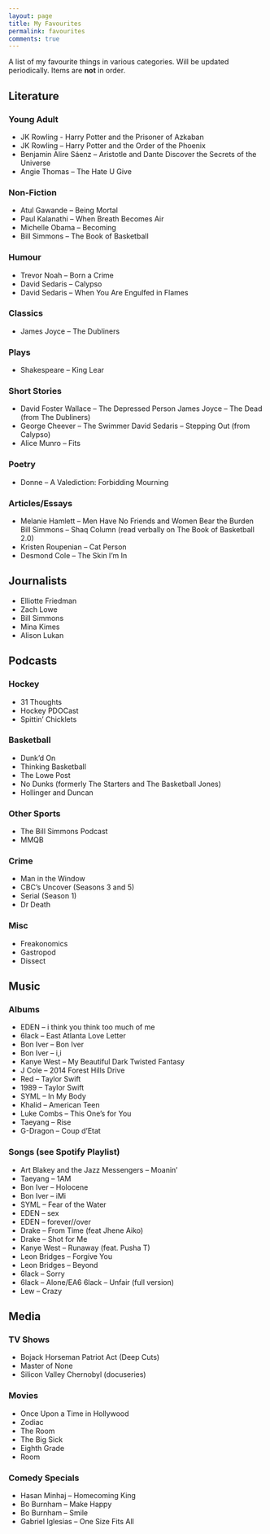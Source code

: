 ```yaml
---
layout: page
title: My Favourites
permalink: favourites
comments: true
---
```


A list of my favourite things in various categories. Will be updated periodically.
Items are **not** in order.

## Literature

### Young Adult

- JK Rowling - Harry Potter and the Prisoner of Azkaban
- JK Rowling – Harry Potter and the Order of the Phoenix
- Benjamin Alire Sáenz – Aristotle and Dante Discover the Secrets of the Universe
- Angie Thomas – The Hate U Give

### Non-Fiction

- Atul Gawande – Being Mortal
- Paul Kalanathi – When Breath Becomes Air
- Michelle Obama – Becoming
- Bill Simmons – The Book of Basketball

### Humour

- Trevor Noah – Born a Crime
- David Sedaris – Calypso
- David Sedaris – When You Are Engulfed in Flames

### Classics

- James Joyce – The Dubliners

### Plays

- Shakespeare – King Lear

### Short Stories

- David Foster Wallace – The Depressed Person
James Joyce – The Dead (from The Dubliners)
- George Cheever – The Swimmer
David Sedaris – Stepping Out (from Calypso)
- Alice Munro – Fits

### Poetry

- Donne – A Valediction: Forbidding Mourning

### Articles/Essays

- Melanie Hamlett – Men Have No Friends and Women Bear the Burden
Bill Simmons – Shaq Column (read verbally on The Book of Basketball 2.0)
- Kristen Roupenian – Cat Person
- Desmond Cole – The Skin I’m In

## Journalists

- Elliotte Friedman
- Zach Lowe
- Bill Simmons
- Mina Kimes
- Alison Lukan

## Podcasts

### Hockey

- 31 Thoughts
- Hockey PDOCast
- Spittin’ Chicklets

### Basketball

- Dunk’d On
- Thinking Basketball
- The Lowe Post
- No Dunks (formerly The Starters and The Basketball Jones)
- Hollinger and Duncan

### Other Sports

- The Bill Simmons Podcast
- MMQB

### Crime

- Man in the Window
- CBC’s Uncover (Seasons 3 and 5)
- Serial (Season 1)
- Dr Death

### Misc

- Freakonomics
- Gastropod
- Dissect

## Music

### Albums

- EDEN – i think you think too much of me
- 6lack – East Atlanta Love Letter
- Bon Iver – Bon Iver
- Bon Iver – i,i
- Kanye West – My Beautiful Dark Twisted Fantasy
- J Cole – 2014 Forest Hills Drive
- Red – Taylor Swift
- 1989 – Taylor Swift
- SYML – In My Body
- Khalid – American Teen
- Luke Combs – This One’s for You
- Taeyang – Rise
- G-Dragon – Coup d’Etat

### Songs (see Spotify Playlist)

- Art Blakey and the Jazz Messengers – Moanin’
- Taeyang – 1AM
- Bon Iver – Holocene
- Bon Iver – iMi
- SYML – Fear of the Water
- EDEN – sex
- EDEN – forever//over
- Drake – From Time (feat Jhene Aiko)
- Drake – Shot for Me
- Kanye West – Runaway (feat. Pusha T)
- Leon Bridges – Forgive You
- Leon Bridges – Beyond
- 6lack – Sorry
- 6lack – Alone/EA6
6lack – Unfair (full version)
- Lew – Crazy

## Media

### TV Shows

- Bojack Horseman
Patriot Act (Deep Cuts)
- Master of None
- Silicon Valley
Chernobyl (docuseries)

### Movies

- Once Upon a Time in Hollywood
- Zodiac
- The Room
- The Big Sick
- Eighth Grade
- Room

### Comedy Specials

- Hasan Minhaj – Homecoming King
- Bo Burnham – Make Happy
- Bo Burnham – Smile
- Gabriel Iglesias – One Size Fits All



